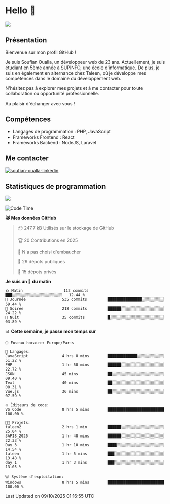 # Hello 👋

![](https://komarev.com/ghpvc/?username=OSoufian&color=1a1b27)

## Présentation

Bienvenue sur mon profil GitHub !

Je suis Soufian Oualla, un développeur web de 23 ans. Actuellement, je suis étudiant en 5ème année à SUPINFO, une école d'informatique. De plus, je suis en également en alternance chez Taleen, où je développe mes compétences dans le domaine du développement web.

N'hésitez pas à explorer mes projets et à me contacter pour toute collaboration ou opportunité professionnelle.

Au plaisir d'échanger avec vous !

## Compétences

- Langages de programmation : PHP, JavaScript
- Frameworks Frontend : React
- Frameworks Backend : NodeJS, Laravel

## Me contacter

<p>
<a href="https://www.linkedin.com/in/soufian-oualla/" target="_blank"><img align="center" src="https://img.shields.io/badge/-LinkedIn-0077B5?style=for-the-badge&logo=Linkedin&logoColor=white" alt="soufian-oualla-linkedin"/></a>

## Statistiques de programmation

<a href="https://github-readme-stats.vercel.app/api/top-langs/?username=OSoufian&layout=compact">
  <img align="center" src="https://github-readme-stats.vercel.app/api/top-langs/?username=OSoufian&layout=compact"/>
</a>

<br />

<!--START_SECTION:waka-->
![Code Time](http://img.shields.io/badge/Code%20Time-586%20hrs%2040%20mins-blue)

**🐱 Mes données GitHub** 

> 📦 247.7 kB Utilisés sur le stockage de GitHub 
 > 
> 🏆 20 Contributions en 2025
 > 
> 🚫 N'a pas choisi d'embaucher
 > 
> 📜 29 dépots publiques 
 > 
> 🔑 15 dépots privés 
 > 
**Je suis un 🐤 du matin** 

```text
🌞 Matin                  112 commits         ███░░░░░░░░░░░░░░░░░░░░░░   12.44 % 
🌆 Journée                535 commits         ███████████████░░░░░░░░░░   59.44 % 
🌃 Soirée                 218 commits         ██████░░░░░░░░░░░░░░░░░░░   24.22 % 
🌙 Nuit                   35 commits          █░░░░░░░░░░░░░░░░░░░░░░░░   03.89 % 
```


📊 **Cette semaine, je passe mon temps sur** 

```text
🕑︎ Fuseau horaire: Europe/Paris

💬 Langages: 
JavaScript               4 hrs 8 mins        █████████████░░░░░░░░░░░░   51.22 % 
PHP                      1 hr 50 mins        ██████░░░░░░░░░░░░░░░░░░░   22.72 % 
JSON                     45 mins             ██░░░░░░░░░░░░░░░░░░░░░░░   09.40 % 
Text                     40 mins             ██░░░░░░░░░░░░░░░░░░░░░░░   08.31 % 
Vue.js                   36 mins             ██░░░░░░░░░░░░░░░░░░░░░░░   07.59 % 

🔥 Éditeurs de code: 
VS Code                  8 hrs 5 mins        █████████████████████████   100.00 % 

🐱‍💻 Projets: 
taleen2                  2 hrs 1 min         ██████░░░░░░░░░░░░░░░░░░░   25.04 % 
3APIS_2025               1 hr 48 mins        ██████░░░░░░░░░░░░░░░░░░░   22.33 % 
Day 3                    1 hr 10 mins        ████░░░░░░░░░░░░░░░░░░░░░   14.54 % 
taleen                   1 hr 5 mins         ███░░░░░░░░░░░░░░░░░░░░░░   13.48 % 
day 1                    1 hr 3 mins         ███░░░░░░░░░░░░░░░░░░░░░░   13.05 % 

💻 Système d'exploitation: 
Windows                  8 hrs 5 mins        █████████████████████████   100.00 % 
```


 Last Updated on 09/10/2025 01:16:55 UTC
<!--END_SECTION:waka-->
